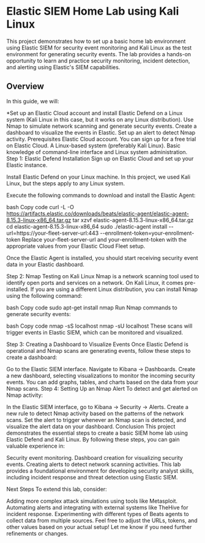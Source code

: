 # Elastic SIEM Home Lab using Kali Linux

This project demonstrates how to set up a basic home lab environment using Elastic SIEM for security event monitoring and Kali Linux as the test environment for generating security events. The lab provides a hands-on opportunity to learn and practice security monitoring, incident detection, and alerting using Elastic's SIEM capabilities.

## Overview
In this guide, we will:

*Set up an Elastic Cloud account and install Elastic Defend on a Linux system (Kali Linux in this case, but it works on any Linux distribution).
Use Nmap to simulate network scanning and generate security events.
Create a dashboard to visualize the events in Elastic.
Set up an alert to detect Nmap activity.
Prerequisites
Elastic Cloud account. You can sign up for a free trial on Elastic Cloud.
A Linux-based system (preferably Kali Linux).
Basic knowledge of command-line interface and Linux system administration.
Step 1: Elastic Defend Installation
Sign up on Elastic Cloud and set up your Elastic instance.

Install Elastic Defend on your Linux machine. In this project, we used Kali Linux, but the steps apply to any Linux system.

Execute the following commands to download and install the Elastic Agent:

bash
Copy code
curl -L -O https://artifacts.elastic.co/downloads/beats/elastic-agent/elastic-agent-8.15.3-linux-x86_64.tar.gz
tar xzvf elastic-agent-8.15.3-linux-x86_64.tar.gz
cd elastic-agent-8.15.3-linux-x86_64
sudo ./elastic-agent install --url=https://your-fleet-server-url:443 --enrollment-token=your-enrollment-token
Replace your-fleet-server-url and your-enrollment-token with the appropriate values from your Elastic Cloud Fleet setup.

Once the Elastic Agent is installed, you should start receiving security event data in your Elastic dashboard.

Step 2: Nmap Testing on Kali Linux
Nmap is a network scanning tool used to identify open ports and services on a network. On Kali Linux, it comes pre-installed. If you are using a different Linux distribution, you can install Nmap using the following command:

bash
Copy code
sudo apt-get install nmap
Run Nmap commands to generate security events:

bash
Copy code
nmap -sS localhost
nmap -sU localhost
These scans will trigger events in Elastic SIEM, which can be monitored and visualized.

Step 3: Creating a Dashboard to Visualize Events
Once Elastic Defend is operational and Nmap scans are generating events, follow these steps to create a dashboard:

Go to the Elastic SIEM interface.
Navigate to Kibana -> Dashboards.
Create a new dashboard, selecting visualizations to monitor the incoming security events. You can add graphs, tables, and charts based on the data from your Nmap scans.
Step 4: Setting Up an Nmap Alert
To detect and get alerted on Nmap activity:

In the Elastic SIEM interface, go to Kibana -> Security -> Alerts.
Create a new rule to detect Nmap activity based on the patterns of the network scans.
Set the alert to trigger whenever an Nmap scan is detected, and visualize the alert data on your dashboard.
Conclusion
This project demonstrates the essential steps to create a basic SIEM home lab using Elastic Defend and Kali Linux. By following these steps, you can gain valuable experience in:

Security event monitoring.
Dashboard creation for visualizing security events.
Creating alerts to detect network scanning activities.
This lab provides a foundational environment for developing security analyst skills, including incident response and threat detection using Elastic SIEM.

Next Steps
To extend this lab, consider:

Adding more complex attack simulations using tools like Metasploit.
Automating alerts and integrating with external systems like TheHive for incident response.
Experimenting with different types of Beats agents to collect data from multiple sources.
Feel free to adjust the URLs, tokens, and other values based on your actual setup! Let me know if you need further refinements or changes.
